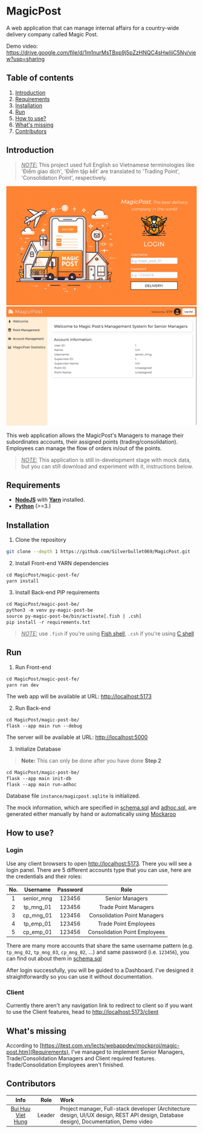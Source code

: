# MagicPost
A web application that can manage internal affairs for a country-wide delivery company called Magic Post.

Demo video: https://drive.google.com/file/d/1m1nurMsTBxp9j5pZzHNQC4sHwIiiC5Ny/view?usp=sharing

## Table of contents
1. [Introduction](#introduction)
2. [Requirements](#requirements)
3. [Installation](#installation)
4. [Run](#run)
5. [How to use?](#how-to-use)
6. [What's missing](#whats-missing)
7. [Contributors](#contributors)

## Introduction
> <u>_NOTE:_</u> This project used full English so Vietnamese terminologies like 'Điểm giao dịch', 'Điểm tập kết' are translated to 'Trading Point', 'Consolidation Point', respectively.

![login.png](./docs/login.png) ![dashboard.png](./docs/dashboard.png)

This web application allows the MagicPost's Managers to manage their subordinates accounts, their assigned points (trading/consolidation). Employees can manage the flow of orders in/out of the points.

> <u>_NOTE:_</u> This application is still in-development stage with mock data, but you can still download and experiment with it, instructions below.

## Requirements
- [**NodeJS**](https://nodejs.org/en/download/) with [**Yarn**](https://classic.yarnpkg.com/en/docs/install) installed.
- [**Python**](https://www.python.org/downloads/) (>=3.)

## Installation

1. 	Clone the repository
```sh
git clone --depth 1 https://github.com/Silverbullet069/MagicPost.git
```

2. 	Install Front-end YARN dependencies
```shell
cd MagicPost/magic-post-fe/
yarn install
```

3. 	Install Back-end PIP requirements
```shell
cd MagicPost/magic-post-be/
python3 -m venv py-magic-post-be
source py-magic-post-be/bin/activate[.fish | .csh]
pip install -r requirements.txt
```

> <u>_NOTE:_</u> use ```.fish``` if you're using [Fish shell](https://github.com/fish-shell/fish-shell), ```.csh``` if you're using [C shell](https://en.wikipedia.org/wiki/C_shell)

## Run

1. 	Run Front-end 

```shell
cd MagicPost/magic-post-fe/
yarn run dev
```

The web app will be available at URL: [http://localhost:5173](http://localhost:5173)

2. 	Run Back-end
```shell
cd MagicPost/magic-post-be/
flask --app main run --debug
```
		
The server will be available at URL: [http://localhost:5000](http://localhost:5000)

3. 	Initialize Database

> **Note:** This can only be done after you have done **Step 2**
		
```shell
cd MagicPost/magic-post-be/
flask --app main init-db
flask --app main run-adhoc
```
		
Database file ```instance/magicpost.sqlite``` is initialized.
		
The mock information, which are specified in [schema.sql](https://github.com/Silverbullet069/MagicPost/blob/master/magic-post-be/main/schema.sql) and [adhoc.sql](https://github.com/Silverbullet069/MagicPost/blob/master/magic-post-be/main/adhoc.sql), are generated either manually by hand or automatically using [Mockaroo](https://www.mockaroo.com)

## How to use?

### Login
Use any client browsers to open [http://localhost:5173](http://localhost:5173).
There you will see a login panel. There are 5 different accounts type that you can use, here are the credentials and their roles:

|No.|Username|Password|Role|
|:---:|:---:|:---:|:---:|
|1|senior_mng|123456|Senior Managers|
|2|tp_mng_01|123456|Trade Point Managers|
|3|cp_mng_01|123456|Consolidation Point Managers|
|4|tp_emp_01|123456|Trade Point Employees|
|5|cp_emp_01|123456|Consolidation Point Employees|

There are many more accounts that share the same username pattern (e.g. ```tp_mng_02```, ```tp_mng_03```, ```cp_mng_02```, ...) and same password (i.e. ```123456```), you can find out about them in [schema.sql](https://github.com/Silverbullet069/MagicPost/blob/master/magic-post-be/main/schema.sql)

After login successfully, you will be guided to a Dashboard. I've designed it straightforwardly so you can use it without documentation.

### Client
Currently there aren't any navigation link to redirect to client so if you want to use the Client features, head to [http://localhost:5173/client](http://localhost:5173/client)

## What's missing
According to [https://itest.com.vn/lects/webappdev/mockproj/magic-post.htm](Requirements), I've managed to implement Senior Managers, Trade/Consolidation Managers and Client required features. Trade/Consolidation Employees aren't finished.

## Contributors
|Info|Role|Work|
|:---:|:---:|:---|
|[Bui Huu Viet Hung](https://github.com/Silverbullet069)|Leader| Project manager, Full-stack developer (Architecture design, UI/UX design, REST API design, Database design), Documentation, Demo video|
